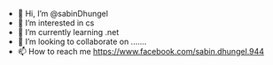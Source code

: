 - 👋 Hi, I’m @sabinDhungel
- 👀 I’m interested in cs
- 🌱 I’m currently learning .net
- 💞️ I’m looking to collaborate on .......
- 📫 How to reach me https://www.facebook.com/sabin.dhungel.944

<!---
sabin194/sabin194 is a ✨ special ✨ repository because its `README.md` (this file) appears on your GitHub profile.
You can click the Preview link to take a look at your changes.
--->
